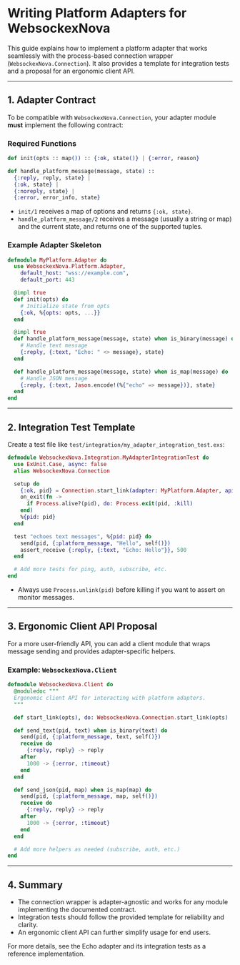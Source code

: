 # Writing Platform Adapters for WebsockexNova

This guide explains how to implement a platform adapter that works seamlessly with the process-based connection wrapper (`WebsockexNova.Connection`). It also provides a template for integration tests and a proposal for an ergonomic client API.

---

## 1. Adapter Contract

To be compatible with `WebsockexNova.Connection`, your adapter module **must** implement the following contract:

### Required Functions

```elixir
def init(opts :: map()) :: {:ok, state()} | {:error, reason}

def handle_platform_message(message, state) ::
  {:reply, reply, state} |
  {:ok, state} |
  {:noreply, state} |
  {:error, error_info, state}
```

- `init/1` receives a map of options and returns `{:ok, state}`.
- `handle_platform_message/2` receives a message (usually a string or map) and the current state, and returns one of the supported tuples.

### Example Adapter Skeleton

```elixir
defmodule MyPlatform.Adapter do
  use WebsockexNova.Platform.Adapter,
    default_host: "wss://example.com",
    default_port: 443

  @impl true
  def init(opts) do
    # Initialize state from opts
    {:ok, %{opts: opts, ...}}
  end

  @impl true
  def handle_platform_message(message, state) when is_binary(message) do
    # Handle text message
    {:reply, {:text, "Echo: " <> message}, state}
  end

  def handle_platform_message(message, state) when is_map(message) do
    # Handle JSON message
    {:reply, {:text, Jason.encode!(%{"echo" => message})}, state}
  end
end
```

---

## 2. Integration Test Template

Create a test file like `test/integration/my_adapter_integration_test.exs`:

```elixir
defmodule WebsockexNova.Integration.MyAdapterIntegrationTest do
  use ExUnit.Case, async: false
  alias WebsockexNova.Connection

  setup do
    {:ok, pid} = Connection.start_link(adapter: MyPlatform.Adapter, api_key: "demo-key")
    on_exit(fn ->
      if Process.alive?(pid), do: Process.exit(pid, :kill)
    end)
    %{pid: pid}
  end

  test "echoes text messages", %{pid: pid} do
    send(pid, {:platform_message, "Hello", self()})
    assert_receive {:reply, {:text, "Echo: Hello"}}, 500
  end

  # Add more tests for ping, auth, subscribe, etc.
end
```

- Always use `Process.unlink(pid)` before killing if you want to assert on monitor messages.

---

## 3. Ergonomic Client API Proposal

For a more user-friendly API, you can add a client module that wraps message sending and provides adapter-specific helpers.

### Example: `WebsockexNova.Client`

```elixir
defmodule WebsockexNova.Client do
  @moduledoc """
  Ergonomic client API for interacting with platform adapters.
  """

  def start_link(opts), do: WebsockexNova.Connection.start_link(opts)

  def send_text(pid, text) when is_binary(text) do
    send(pid, {:platform_message, text, self()})
    receive do
      {:reply, reply} -> reply
    after
      1000 -> {:error, :timeout}
    end
  end

  def send_json(pid, map) when is_map(map) do
    send(pid, {:platform_message, map, self()})
    receive do
      {:reply, reply} -> reply
    after
      1000 -> {:error, :timeout}
    end
  end

  # Add more helpers as needed (subscribe, auth, etc.)
end
```

---

## 4. Summary

- The connection wrapper is adapter-agnostic and works for any module implementing the documented contract.
- Integration tests should follow the provided template for reliability and clarity.
- An ergonomic client API can further simplify usage for end users.

For more details, see the Echo adapter and its integration tests as a reference implementation.
